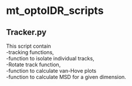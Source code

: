 # mt_optoIDR_scripts

## Tracker.py 
This script contain  
-tracking functions,  
-function to isolate individual tracks,   
-Rotate track function,   
-function to calculate van-Hove plots   
-function to calculate MSD for a given dimension.   

